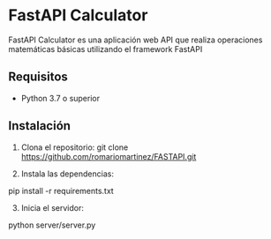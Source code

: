 # FastAPI Calculator

FastAPI Calculator es una aplicación web API que realiza operaciones matemáticas básicas utilizando el framework FastAPI 

## Requisitos

- Python 3.7 o superior

## Instalación

1. Clona el repositorio:
git clone https://github.com/romariomartinez/FASTAPI.git

2. Instala las dependencias:

pip install -r requirements.txt

3. Inicia el servidor:

python server/server.py
